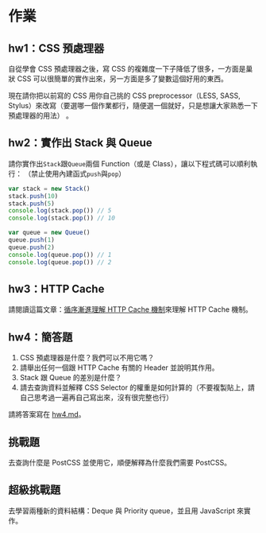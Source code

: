 # 作業

## hw1：CSS 預處理器

自從學會 CSS 預處理器之後，寫 CSS 的複雜度一下子降低了很多，一方面是巢狀 CSS 可以很簡單的實作出來，另一方面是多了變數這個好用的東西。

現在請你把以前寫的 CSS 用你自己挑的 CSS preprocessor（LESS, SASS, Stylus）來改寫（要選哪一個作業都行，隨便選一個就好，只是想讓大家熟悉一下預處理器的用法） 。

## hw2：實作出 Stack 與 Queue

請你實作出`Stack`跟`Queue`兩個 Function（或是 Class），讓以下程式碼可以順利執行：
（禁止使用內建函式`push`與`pop`）

``` js
var stack = new Stack()
stack.push(10)
stack.push(5)
console.log(stack.pop()) // 5
console.log(stack.pop()) // 10

var queue = new Queue()
queue.push(1)
queue.push(2)
console.log(queue.pop()) // 1
console.log(queue.pop()) // 2
```

## hw3：HTTP Cache

請閱讀這篇文章：[循序漸進理解 HTTP Cache 機制](https://blog.techbridge.cc/2017/06/17/cache-introduction/)來理解 HTTP Cache 機制。

## hw4：簡答題

1. CSS 預處理器是什麼？我們可以不用它嗎？
2. 請舉出任何一個跟 HTTP Cache 有關的 Header 並說明其作用。
3. Stack 跟 Queue 的差別是什麼？
4. 請去查詢資料並解釋 CSS Selector 的權重是如何計算的（不要複製貼上，請自己思考過一遍再自己寫出來，沒有很完整也行）

請將答案寫在 [hw4.md](hw4.md)。

## 挑戰題

去查詢什麼是 PostCSS 並使用它，順便解釋為什麼我們需要 PostCSS。

## 超級挑戰題

去學習兩種新的資料結構：Deque 與 Priority queue，並且用 JavaScript 來實作。
